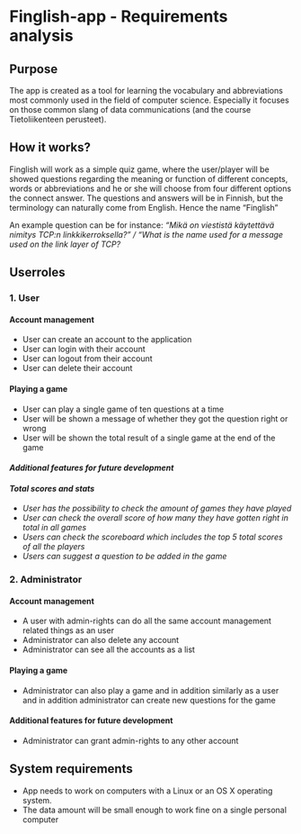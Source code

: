 # Finglish-app - Requirements analysis

## Purpose

The app is created as a tool for learning the vocabulary and abbreviations most commonly used in the field of computer science. Especially it focuses on those common slang of data communications (and the course Tietoliikenteen perusteet).

## How it works?

Finglish will work as a simple quiz game, where the user/player will be showed questions regarding the meaning or function of different concepts, words or abbreviations and he or she will choose from four different options the connect answer. The questions and answers will be in Finnish, but the terminology can naturally come from English. Hence the name “Finglish”

An example question can be for instance: _“Mikä on viestistä käytettävä nimitys TCP:n linkkikerroksella?” / “What is the name used for a message used on the link layer of TCP?_

## Userroles

### 1. User

#### Account management

* User can create an account to the application
* User can login with their account 
* User can logout from their account
* User can delete their account

#### Playing a game

* User can play a single game of ten questions at a time
* User will be shown a message of whether they got the question right or wrong 
* User will be shown the total result of a single game at the end of the game

#### _Additional features for future development_
#### _Total scores and stats_

* _User has the possibility to check the amount of games they have played_
* _User can check the overall score of how many they have gotten right in total in all games_
* _Users can check the scoreboard which includes the top 5 total scores of all the players_
* _Users can suggest a question to be added in the game_

### 2. Administrator

#### Account management

* A user with admin-rights can do all the same account management related things as an user 
* Administrator can also delete any account
* Administrator can see all the accounts as a list

#### Playing a game

* Administrator can also play a game and in addition similarly as a user and in addition administrator can create new questions for the game

#### Additional features for future development

* Administrator can grant admin-rights to any other account

## System requirements

* App needs to work on computers with a Linux or an OS X operating system.
* The data amount will be small enough to work fine on a single personal computer

